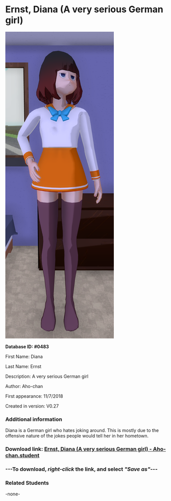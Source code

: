 # Ernst, Diana (A very serious German girl)

<img src="../../Files/Images/Ernst, Diana (A very serious German girl).png" title="Ernst, Diana (A very serious German girl) - Aho-chan">

**Database ID: #0483**

First Name: Diana

Last Name: Ernst

Description: A very serious German girl

Author: Aho-chan

First appearance: 11/7/2018

Created in version: V0.27

### Additional information

Diana is a German girl who hates joking around. This is mostly due to the offensive nature of the jokes people would tell her in her hometown.

### Download link: <a href="https://raw.githubusercontent.com/Arbiter1223/Daigaku-Gurashi-Custom-Students/master/Files/Student%20Files/Ernst%2C%20Diana%20(A%20very%20serious%20German%20girl)%20-%20Aho-chan.student">Ernst, Diana (A very serious German girl) - Aho-chan.student</a>

### ---**To download, _right-click_ the link, and select _"Save as"_**---

### Related Students

-none-
